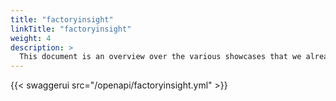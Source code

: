 ```yaml
---
title: "factoryinsight"
linkTitle: "factoryinsight"
weight: 4
description: >
  This document is an overview over the various showcases that we already did. It provides for every showcase a quick summary including a picture. More details can be found in the subsequent documents.
---
```


{{< swaggerui src="/openapi/factoryinsight.yml" >}}

